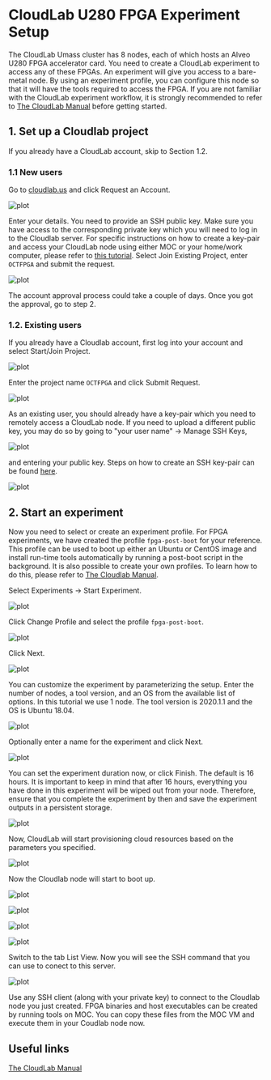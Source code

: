 # CloudLab U280 FPGA Experiment Setup

The CloudLab Umass cluster has 8 nodes, each of which hosts an Alveo U280 FPGA accelerator card. You need to create a CloudLab experiment to access any of these FPGAs. An experiment will give you access to a bare-metal node. By using an experiment profile, you can configure this node so that it will have the tools required to access the FPGA.  If you are not familiar with the CloudLab experiment workflow, it is strongly recommended to refer to [The CloudLab Manual](http://docs.cloudlab.us/) before getting started.

## 1. Set up a Cloudlab project

If you already have a CloudLab account, skip to Section 1.2.

### 1.1 New users

Go to [cloudlab.us](https://cloudlab.us) and click Request an Account.

![plot](images/new_account_1.png)

Enter your details. You need to provide an SSH public key. Make sure you have access to the corresponding private key which you will need to log in to the Cloudlab server. For specific instructions on how to create a key-pair and access your CloudLab node using either MOC or your home/work computer, please refer to [this tutorial](https://github.com/OCT-FPGA/OCT-Tutorials/blob/master/managing-keys/setup-keys.md). Select Join Existing Project, enter ```OCTFPGA``` and submit the request.

![plot](images/new_account_2.png)

The account approval process could take a couple of days. Once you got the approval, go to step 2. 

### 1.2. Existing users

If you already have a Cloudlab account, first log into your account and select Start/Join Project. 

![plot](images/existing-account_1.png)

Enter the project name ```OCTFPGA``` and click Submit Request.

![plot](images/existing-account_2.png)

As an existing user, you should already have a key-pair which you need to remotely access a CloudLab node. If you need to upload a different public key, you may do so by going to "your user name" &#8594; Manage SSH Keys, 
  
![plot](images/existing-account_3.png)
  
and entering your public key. Steps on how to create an SSH key-pair can be found [here](https://github.com/OCT-FPGA/oct-tutorials/blob/main/managing-keys/setup-keys.md).

![plot](images/existing-account_4.png)


## 2. Start an experiment

Now you need to select or create an experiment profile. For FPGA experiments, we have created the profile ```fpga-post-boot``` for your reference. This profile can be used to boot up either an Ubuntu or CentOS image and install run-time tools automatically by running a post-boot script in the background. It is also possible to create your own profiles. To learn how to do this, please refer to [The Cloudlab Manual](http://docs.cloudlab.us/).

Select Experiments &#8594; Start Experiment.

![plot](images/experiment_1.png)

Click Change Profile and select the profile ```fpga-post-boot```.

![plot](images/post-boot-0.png)

Click Next.

![plot](images/post-boot-1.png)

You can customize the experiment by parameterizing the setup. Enter the number of nodes, a tool version, and an OS from the available list of options. In this tutorial we use 1 node. The tool version is 2020.1.1 and the OS is Ubuntu 18.04. 

![plot](images/post-boot-2.png)

Optionally enter a name for the experiment and click Next.

![plot](images/post-boot-3.png)

You can set the experiment duration now, or click Finish. The default is 16 hours. It is important to keep in mind that after 16 hours, everything you have done in this experiment will be wiped out from your node. Therefore, ensure that you complete the experiment by then and save the experiment outputs in a persistent storage.

![plot](images/experiment_6.png)

Now, CloudLab will start provisioning cloud resources based on the parameters you specified. 

![plot](images/post-boot-4.png)

Now the Cloudlab node will start to boot up.

![plot](images/post-boot-5.png)

![plot](images/post-boot-6.png)

![plot](images/post-boot-7.png)

![plot](images/post-boot-8.png)

Switch to the tab List View. Now you will see the SSH command that you can use to conect to this server. 


![plot](images/post-boot-9.png)

Use any SSH client (along with your private key) to connect to the Cloudlab node you just created. FPGA binaries and host executables can be created by running tools on MOC. You can copy these files from the MOC VM and execute them in your Coudlab node now. 

## Useful links

[The CloudLab Manual](http://docs.cloudlab.us/)
